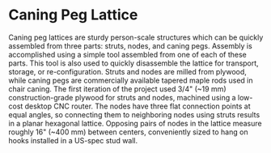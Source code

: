 # Caning Peg Lattice

Caning peg lattices are sturdy person-scale structures which can be quickly assembled from three parts: struts, nodes, and caning pegs. Assembly is accomplished using a simple tool assembled from one of each of these parts. This tool is also used to quickly disassemble the lattice for transport, storage, or re-configuration. Struts and nodes are milled from plywood, while caning pegs are commercially available tapered maple rods used in chair caning. The first iteration of the project used 3/4" (~19 mm) construction-grade plywood for struts and nodes, machined using a low-cost desktop CNC router. The nodes have three flat connection points at equal angles, so connecting them to neighboring nodes using struts results in a planar hexagonal lattice. Opposing pairs of nodes in the lattice measure roughly 16" (~400 mm) between centers, conveniently sized to hang on hooks installed in a US-spec stud wall. 